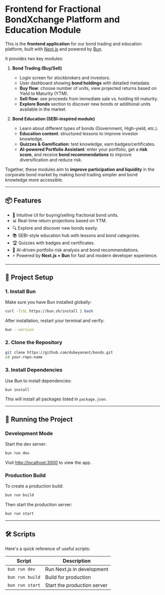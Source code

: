 # Frontend for Fractional BondXchange Platform and Education Module

This is the **frontend application** for our bond trading and education platform, built with [Next.js](https://nextjs.org/) and powered by [Bun](https://bun.sh/).  

It provides two key modules:  

1. **Bond Trading (Buy/Sell)**
   - Login screen for stockbrokers and investors.  
   - User dashboard showing **bond holdings** with detailed metadata.  
   - **Buy flow**: choose number of units, view projected returns based on Yield to Maturity (YTM).  
   - **Sell flow**: see proceeds from immediate sale vs. holding till maturity.  
   - **Explore Bonds** section to discover new bonds or additional units available in the market.  

2. **Bond Education (SEBI-inspired module)**
   - Learn about different types of bonds (Government, High-yield, etc.).  
   - **Education content**: structured lessons to improve investor knowledge.  
   - **Quizzes & Gamification**: test knowledge, earn badges/certificates.  
   - **AI-powered Portfolio Assistant**: enter your portfolio, get a **risk score**, and receive **bond recommendations** to improve diversification and reduce risk.  

Together, these modules aim to **improve participation and liquidity** in the corporate bond market by making bond trading simpler and bond knowledge more accessible.  

---

## 📦 Features

* 🎨 Intuitive UI for buying/selling fractional bond units.  
* 📊 Real-time return projections based on YTM.  
* 🔍 Explore and discover new bonds easily.  
* 📚 SEBI-style education hub with lessons and bond categories.  
* 🏆 Quizzes with badges and certificates.  
* 🤖 AI-driven portfolio risk analysis and bond recommendations.  
* ⚡️ Powered by **Next.js + Bun** for fast and modern developer experience.  

---

## 📁 Project Setup

### 1. **Install Bun**

Make sure you have Bun installed globally:

```bash
curl -fsSL https://bun.sh/install | bash
```

After installation, restart your terminal and verify:

```bash
bun --version
```

### 2. **Clone the Repository**

```bash
git clone https://github.com/dubeyanant/bonds.git
cd your-repo-name
```

### 3. **Install Dependencies**

Use Bun to install dependencies:

```bash
bun install
```

This will install all packages listed in `package.json`.

---

## 🚀 Running the Project

### Development Mode

Start the dev server:

```bash
bun run dev
```

Visit [http://localhost:3000](http://localhost:3000) to view the app.

### Production Build

To create a production build:

```bash
bun run build
```

Then start the production server:

```bash
bun run start
```

---

## 🛠 Scripts

Here's a quick reference of useful scripts:

| Script          | Description                 |
| --------------- | --------------------------- |
| `bun run dev`   | Run Next.js in development  |
| `bun run build` | Build for production        |
| `bun run start` | Start the production server |
